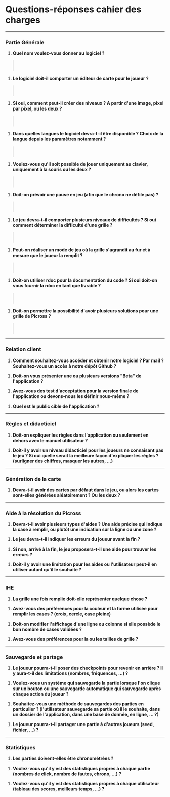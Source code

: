 # Questions-réponses cahier des charges

-----

### Partie Générale


1. **Quel nom voulez-vous donner au logiciel ?**
> </br>
> </br>

1. **Le logiciel doit-il comporter un éditeur de carte pour le joueur ?**
> </br>
> </br>
> 

1. **Si oui, comment peut-il créer des niveaux ? A partir d'une image, pixel par pixel, ou les deux ?**
> </br>
> </br>
> 

1. **Dans quelles langues le logiciel devra-t-il être disponible ? Choix de la langue depuis les paramètres notamment ?**
> </br>
> </br>
> 

1. **Voulez-vous qu'il soit possible de jouer uniquement au clavier, uniquement à la souris ou les deux ?**
> </br>
> </br>
> 

1. **Doit-on prévoir une pause en jeu (afin que le chrono ne défile pas) ?**
> </br>
> </br>
> 

1. **Le jeu devra-t-il comporter plusieurs niveaux de difficultés ? Si oui comment déterminer la difficulté d'une grille ?**
> </br>
> </br>
> 

1. **Peut-on réaliser un mode de jeu où la grille s'agrandit au fur et à mesure que le joueur la remplit ?**
> </br>
> </br>
> 

1. **Doit-on utiliser rdoc pour la documentation du code ? Si oui doit-on vous fournir la rdoc en tant que livrable ?**
> </br>
> </br>
> 

1. **Doit-on permettre la possibilité d'avoir plusieurs solutions pour une grille de Picross ?**
> </br>
> </br>
> 

-----

### Relation client

1. **Comment souhaitez-vous accéder et obtenir notre logiciel ? Par mail ? Souhaitez-vous un accès à notre dépôt Github ?**
>

1. **Doit-on vous présenter une ou plusieurs versions "Beta" de l'application ?**
>

1. **Avez-vous des test d'acceptation pour la version finale de l'application ou devons-nous les définir nous-même ?**
>

1. **Quel est le public cible de l'application ?**
>

-----

### Règles et didacticiel

1. **Doit-on expliquer les règles dans l'application ou seulement en dehors avec le manuel utilisateur ?**
>

1. **Doit-il y avoir un niveau didacticiel pour les joueurs ne connaisant pas le jeu ? Si oui quelle serait la meilleure façon d'expliquer les règles ? (surligner des chiffres, masquer les autres, ...)**
>

-----

### Génération de la carte

1. **Devra-t-il avoir des cartes par défaut dans le jeu, ou alors les cartes sont-elles générées aléatoirement ? Ou les deux ?**
>

-----

### Aide à la résolution du Picross

1. **Devra-t-il avoir plusieurs types d'aides ? Une aide précise qui indique la case à remplir, ou plutôt une indication sur la ligne ou une zone ?**
>

1. **Le jeu devra-t-il indiquer les erreurs du joueur avant la fin ?**
>

1. **Si non, arrivé à la fin, le jeu proposera-t-il une aide pour trouver les erreurs ?**
>

1.  **Doit-il y avoir une limitation pour les aides ou l'utilisateur peut-il en utiliser autant qu'il le souhaite ?**
>

-----

### IHE

1. **La grille une fois remplie doit-elle représenter quelque chose ?**
>

1. **Avez-vous des préférences pour la couleur et la forme utilisée pour remplir les cases ? (croix, cercle, case pleine)**
>

1. **Doit-on modifier l'affichage d'une ligne ou colonne si elle possède le bon nombre de cases validées ?**
>

1. **Avez-vous des préférences pour la ou les tailles de grille ?**
>

-----

### Sauvegarde et partage


1. **Le joueur pourra-t-il poser des checkpoints pour revenir en arrière ? Il y aura-t-il des limitations (nombres, fréquences, ...) ?**
>

1. **Voulez-vous un système qui sauvegarde la partie lorsque l'on clique sur un bouton ou une sauvegarde automatique qui sauvegarde après chaque action du joueur ?**
>

1. **Souhaitez-vous une méthode de sauvegardes des parties en particulier ? (l'utilisateur sauvegarde sa partie où il le souhaite, dans un dossier de l'application, dans une base de donnée, en ligne, ... ?)**
>

1. **Le joueur pourra-t-il partager une partie à d'autres joueurs (seed, fichier, ...) ?**
>

-----

### Statistiques

1. **Les parties doivent-elles être chronométrées ?**
> 

1. **Voulez-vous qu'il y est des statistiques propres à chaque partie (nombres de click, nombre de fautes, chrono, ...) ?**
>

1. **Voulez-vous qu'il y est des statistiques propres à chaque utilisateur (tableau des scores, meilleurs temps, ...) ?**
>

